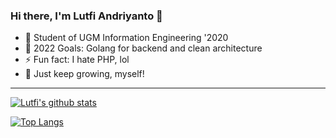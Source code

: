 ### Hi there, I'm Lutfi Andriyanto 👋


- 🔭 Student of UGM Information Engineering '2020
- 🥅 2022 Goals: Golang for backend and clean architecture
- ⚡ Fun fact: I hate PHP, lol
- 🌱 Just keep growing, myself!

---

[![Lutfi's github stats](https://github-readme-stats.vercel.app/api?username=lutfiandri&show_icons=true&theme=radical)](https://github-readme-stats.vercel.app/api?username=lutfiandri)

[![Top Langs](https://github-readme-stats.vercel.app/api/top-langs/?username=lutfiandri&layout=compact&theme=radical)](https://github-readme-stats.vercel.app/api/top-langs/?username=lutfiandri)
